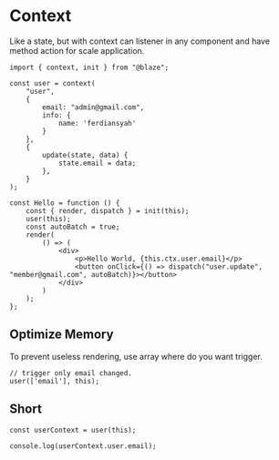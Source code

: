 # Context

Like a state, but with context can listener in any component and have method action for scale application.

```tsx
import { context, init } from "@blaze";

const user = context(
    "user",
    {
        email: "admin@gmail.com",
        info: {
            name: 'ferdiansyah'
        }
    },
    {
        update(state, data) {
            state.email = data;
        },
    }
);

const Hello = function () {
    const { render, dispatch } = init(this);
    user(this);
    const autoBatch = true;
    render(
        () => (
            <div>
                <p>Hello World, {this.ctx.user.email}</p>
                <button onClick={() => dispatch("user.update", "member@gmail.com", autoBatch)}></button>
            </div>
        )
    );
};
```

## Optimize Memory

To prevent useless rendering, use array where do you want trigger.

```tsx
// trigger only email changed.
user(['email'], this);
```

## Short

```tsx
const userContext = user(this);

console.log(userContext.user.email);
```